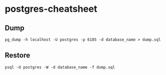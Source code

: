 # postgres-cheatsheet
## Dump
```
pg_dump -h localhost -U postgres -p 6185 -d database_name > dump.sql
```
## Restore
```
psql -U postgres -W -d database_name -f dump.sql
```
